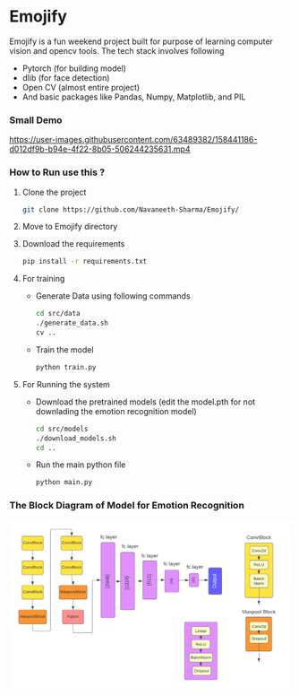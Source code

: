 # Emojify
Emojify is a fun weekend project built for purpose of learning computer vision and opencv tools. The tech stack involves following 
- Pytorch (for building model)
- dlib (for face detection)
- Open CV (almost entire project)
- And basic packages like Pandas, Numpy, Matplotlib, and PIL

### Small Demo
https://user-images.githubusercontent.com/63489382/158441186-d012df9b-b94e-4f22-8b05-506244235631.mp4

### How to Run use this ?

1. Clone the project

    ```bash
    git clone https://github.com/Navaneeth-Sharma/Emojify/
    ```
2. Move to Emojify directory
3. Download the requirements
    ```bash
    pip install -r requirements.txt
    ```
4. For training 
    - Generate Data using following commands
  
        ```bash
        cd src/data
        ./generate_data.sh
        cv ..
        ```
    - Train the model
  
        ```bash
        python train.py
        ```
5. For Running the system
    - Download the pretrained models (edit the model.pth for not downlading the emotion recognition model)
   
        ```bash
        cd src/models
        ./download_models.sh
        cd ..
        ```
    - Run the main python file
        ```bash
        python main.py
        ```
       
### The Block Diagram of Model for Emotion Recognition
<img src="https://github.com/Navaneeth-Sharma/Emojify/blob/main/docs/emotionnet.png" height="300" width="550" >

###
